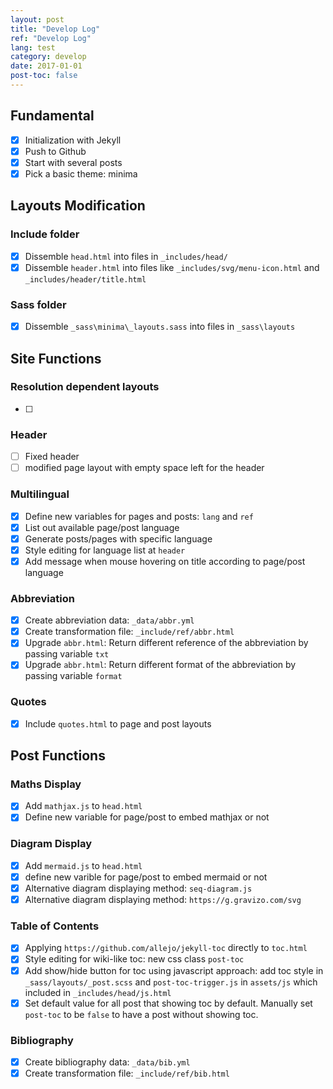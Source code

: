 ```yaml
---
layout: post
title: "Develop Log"
ref: "Develop Log"
lang: test
category: develop
date: 2017-01-01
post-toc: false
---
```


## Fundamental
- [X] Initialization with Jekyll
- [X] Push to Github
- [X] Start with several posts
- [X] Pick a basic theme: minima

## Layouts Modification
### Include folder
- [X] Dissemble ```head.html``` into files in ```_includes/head/```
- [X] Dissemble ```header.html``` into files like ```_includes/svg/menu-icon.html```
and ```_includes/header/title.html```

### Sass folder
- [X] Dissemble ```_sass\minima\_layouts.sass``` into files in ```_sass\layouts```


## Site Functions
### Resolution dependent layouts
- [ ]

### Header
- [ ] Fixed header
- [ ] modified page layout with empty space left for the header

### Multilingual
- [X] Define new variables for pages and posts: ```lang``` and ```ref```
- [X] List out available page/post language
- [X] Generate posts/pages with specific language
- [X] Style editing for language list at ```header```
- [X] Add message when mouse hovering on title according to page/post language

### Abbreviation
- [X] Create abbreviation data: ```_data/abbr.yml```
- [X] Create transformation file: ```_include/ref/abbr.html```
- [X] Upgrade ```abbr.html```: Return different reference of the abbreviation by
passing variable ```txt```
- [X] Upgrade ```abbr.html```: Return different format of the abbreviation by
passing variable ```format```

### Quotes
- [X] Include ```quotes.html``` to page and post layouts

## Post Functions
### Maths Display
- [X] Add ```mathjax.js``` to ```head.html```
- [X] Define new variable for page/post to embed mathjax or not

### Diagram Display
- [X] Add ```mermaid.js``` to ```head.html```
- [X] define new varible for page/post to embed mermaid or not
- [X] Alternative diagram displaying method: ```seq-diagram.js```
- [X] Alternative diagram displaying method: ```https://g.gravizo.com/svg```

### Table of Contents
- [X] Applying ```https://github.com/allejo/jekyll-toc``` directly to ```toc.html```
- [X] Style editing for wiki-like toc: new css class ```post-toc```
- [X] Add show/hide button for toc using javascript approach: add toc style
in ```_sass/layouts/_post.scss``` and ```post-toc-trigger.js``` in ```assets/js```
which included in ```_includes/head/js.html```
- [X] Set default value for all post that showing toc by default. Manually
set ```post-toc``` to be ```false``` to have a post without showing toc.

### Bibliography
- [X] Create bibliography data: ```_data/bib.yml```
- [X] Create transformation file: ```_include/ref/bib.html```
